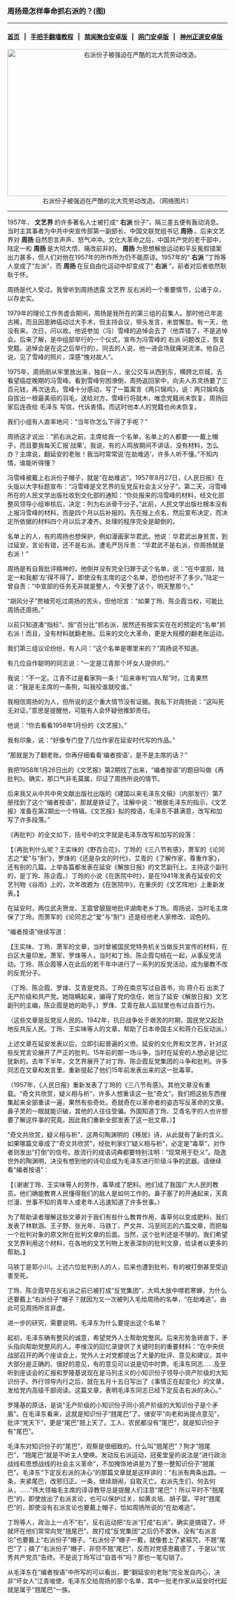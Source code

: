 ### 周扬是怎样奉命抓右派的？(图)
------------------------

#### [首页](https://github.com/gfw-breaker/banned-news/blob/master/README.md) &nbsp;&nbsp;|&nbsp;&nbsp; [手把手翻墙教程](https://github.com/gfw-breaker/guides/wiki) &nbsp;&nbsp;|&nbsp;&nbsp; [禁闻聚合安卓版](https://github.com/gfw-breaker/bn-android) &nbsp;&nbsp;|&nbsp;&nbsp; [网门安卓版](https://github.com/oGate2/oGate) &nbsp;&nbsp;|&nbsp;&nbsp; [神州正道安卓版](https://github.com/SzzdOgate/update) 



<div class="article_right" style="fone-color:#000">
 <p style="text-align:center">
  <img alt="右派份子被强迫在严酷的北大荒劳动改造。" src="http://img2.secretchina.com/pic/2018/1-25/p2084581a295626363-ss.jpg" style="height:336px; width:600px"/>
  <br>
   右派份子被强迫在严酷的北大荒劳动改造。（网络图片）
   <span id="hideid" name="hideid" style="color:red;display:none;">
    <span href="https://www.secretchina.com">
    </span>
   </span>
  </br>
 </p>
 <div id="txt-mid1-t21-2017">
  

---


  </div>
 </div>
 <p>
  1957年，
  <strong>
   文艺界
  </strong>
  的许多著名人士被打成“
  <strong>
   右派
  </strong>
  份子”，隔三差五便有轰动消息。当时主其事者为中共中央宣传部第一副部长、中国文联党组书记
  <strong>
   <span href="https://www.secretchina.com/news/gb/tag/周扬" target="_blank">
    周扬
   </span>
  </strong>
  。后来文艺界对
  <strong>
   周扬
  </strong>
  自然怨言声声、怒气冲冲。文化大革命之后，中国共产党的老干部中，陆定一和
  <strong>
   周扬
  </strong>
  是大彻大悟、痛改前非的。
  <strong>
   周扬
  </strong>
  为思想解放运动和平反冤假错案出力甚多，但人们对他在1957年的所作所为仍不能原谅。1957年的“
  <strong>
   右派
  </strong>
  ”丁玲等人变成了“左派”，而
  <strong>
   周扬
  </strong>
  在反自由化运动中却变成了“
  <strong>
   右派
  </strong>
  ”，前者对后者依然耿耿于怀。
  <span id="hideid" name="hideid" style="color:red;display:none;">
   <span href="https://www.secretchina.com">
   </span>
  </span>
 </p>
 <p>
  周扬是代人受过。我曾听到周扬透露
  <span href="https://www.secretchina.com/news/gb/tag/文艺界" target="_blank">
   文艺界
  </span>
  反右派的一个重要情节，公诸于众，以存史实。
 </p>
 <p>
  1979年的理论工作务虚会期间，周扬是我所在的第三组的召集人。那时他已年逾古稀，而且因患肺癌动过大手术，但主持会议，带头发言，未尝懈怠。有一天，他没有来。次日，问以故。他说参加（冯）雪峰的追悼会去了（他弄错了，不是追悼会。后来了解，是中组部举行的一个仪式，宣布为冯雪峰的
  <span href="https://www.secretchina.com/news/gb/tag/右派" target="_blank">
   右派
  </span>
  问题改正，恢复党籍。追悼会是在这之后举行的）。同去的人说，他一进会场就痛哭流涕。他自己说，见了雪峰的照片，深感“愧对故人”。
 </p>
 <p>
  1975年，周扬刚从牢里放出来，独自一人，坐公交车从西到东，横跨北京城，去看望癌症晚期的冯雪峰。看到雪峰穷困潦倒，周扬返回家中，向夫人苏灵扬要了三百元钱，再次送去。雪峰十分感动，写了一篇寓言《两只锦鸡》，说：两只锦鸡各自拔出一根最美丽的羽毛，送给对方。雪峰行将就木，唯念党籍尚未恢复。周扬回家后连夜给
  <span href="https://www.secretchina.com/news/gb/tag/毛泽东" target="_blank">
   毛泽东
  </span>
  写信，代诉衷情。而这时他本人的党籍也尚未恢复。
 </p>
 <p>
  我们小组有人直率地问：“当年你怎么下得了手呢？”
 </p>
 <p>
  周扬这才说出：“抓右派之前，主席给我一个名单，名单上的人都要一一戴上帽子，而且要我每天汇报‘战果’。我说，有的人鸣放期间不讲话，没有材料，怎么办？主席说，翻延安的老账！我当时常常说‘在劫难逃’，许多人听不懂。”不知内情，谁能听得懂？
 </p>
 <p>
  冯雪峰被戴上右派份子帽子，就是“在劫难逃”。1957年8月27日，《人民日报》在头版以大字标题宣布：“冯雪峰是文艺界的反党反社会主义分子”。第二天，冯雪峰所在的人民文学出版社收到文化部的通知：“你处报来的冯雪峰的材料，经文化部整风领导小组审核后，决定：列为右派骨干分子。”此前，人民文学出版社根本没有上报冯雪峰的材料，而是四个月以后补报的。先在报上点名，然后宣布决定，而决定所依据的材料四个月以后才凑齐。处理的程序完全是颠倒的。
 </p>
 <p>
  名单上的人，有的周扬也想保护，例如漫画家华君武。他说：华君武出身贫苦，到过延安，言论有错，还不是右派。遭毛严厉斥责：“华君武不是右派，你周扬就是右派！”
 </p>
 <p>
  周扬是有自我批评精神的，他倒并没有完全归罪于这个名单，说：“在中宣部，陆定一和我都‘左’得不得了。即使没有主席的这个名单，恐怕也好不了多少。”陆定一曾自责：“中宣部的任务无非就是整人，今天整了这个，明天整那个。”
 </p>
 <p>
  “胡风分子”贾植芳吃过周扬的苦头，但他坦言：“如果丁玲、陈企霞当权，可能比周扬还周扬。”
 </p>
 <p>
  以前只知道凑“指标”、按“百分比”抓右派，居然还有按实实在在的预定的“名单”抓右派！而且，没有材料就翻老账。后来的文化大革命，更是大规模的翻老账运动。
 </p>
 <p>
  我们第三组议论纷纷，有人问：“这个名单是哪里来的？”周扬说不知道。
 </p>
 <p>
  有几位自作聪明的同志说：“一定是江青那个坏女人提供的。”
 </p>
 <p>
  我说：“不一定。江青不过是看家狗一条！”后来审判“四人帮”时，江青果然说：“我是毛主席的一条狗，叫我咬谁就咬谁。”
 </p>
 <p>
  我相信周扬的为人，但所说的这个重大情节没有证据。我私下对周扬说：“这叫死无对证。”意思是提醒他，可能有人会怀疑他推卸责任。
 </p>
 <p>
  他说：“你去看看1958年1月份的《文艺报》。”
 </p>
 <p>
  我有印象，说：“好像专门登了几位作家在延安时代写的作品。”
 </p>
 <p>
  “那就是为了翻老账。你再仔细看看‘编者按语’，是不是主席的话？”
 </p>
 <p>
  我把1958年1月26日出的《文艺报》第2期找了出来，“编者按语”的题目叫做《再批判》。确实，那口气非毛莫属，印证了周扬所说的情节。
 </p>
 <p>
  后来我又从中共中央文献出版社出版的《建国以来毛泽东文稿》（内部发行）第7册找到了这个“编者按语”，那就是铁证了。注解中说：“根据毛泽东的指示，《文艺报》准备在第2期出一个特辑。《文艺报》拟的按语，毛泽东不甚满意，改写和加写了许多段落。”
 </p>
 <center>
  <div style="max-width: 632px;height:180px; display: none; text-align: center; margin: 0 auto; overflow: hidden;overflow-x: hidden;">
   <div id="taboola-midarticle-thumbnails" style="max-width: 632px;height:180px;overflow: hidden;overflow-x: hidden;">
   </div>
  </div>
  <div>
   <ins class="adsbygoogle" data-ad-client="ca-pub-1276641434651360" data-ad-format="fluid" data-ad-layout="in-article" data-ad-slot="5164544770" style="display:block; text-align:center;">
   </ins>
  </div>
 </center>
 <p>
  《再批判》的全文如下，括号中的文字就是毛泽东改写和加写的段落：
 </p>
 <p>
  【（再批判什么呢？王实味的《野百合花》，丁玲的《三八节有感》，萧军的《论同志之“爱”与“耐”》，罗烽的《还是杂文的时代》，艾青的《了解作家，尊重作家》，还有别的几篇。上举各篇都发表在延安《解放日报》的文艺副刊上。主持这个副刊的，是丁玲、陈企霞。）丁玲的小说《在医院中时》，是在1941年发表在延安的文艺刊物《谷雨》上的，次年改题为《在医院中》，在重庆的《文艺阵地》上重新发表。】
 </p>
 <p>
  在延安时，两位武夫贺龙、王震曾狠狠地批评湖南老乡丁玲。周扬说，当时毛主席保了丁玲。而萧军的《论同志之“爱”与“耐”》还是经他老人家修改、润色的。
 </p>
 <p>
  “编者按语”继续写道：
 </p>
 <p>
  【王实味、丁玲、萧军的文章，当时曾被国民党特务机关当做反共宣传的材料，在白区大量印发。萧军、罗烽等人，当时和丁玲、陈企霞勾结在一起，从事反党活动。丁玲、陈企霞等人在此后的若干年中进行了一系列的反党活动，成为屡教不改的反党分子。
 </p>
 <p>
  （丁玲、陈企霞、罗烽、艾青是党员。丁玲在南京写过自首书，向
  <span href="https://www.secretchina.com/news/gb/tag/蒋介石" target="_blank">
   蒋介石
  </span>
  出卖了无产阶级和共产党。她隐瞒起来，骗得了党的信任，她当了延安《解放日报》文艺副刊的主编，陈企霞是她的助手。）罗烽、艾青在敌人监狱里也有过自首行为。
 </p>
 <p>
  （这些文章是反党反人民的。1942年，抗日战争处于艰苦的时期，国民党又起劲地反共反人民。丁玲、王实味等人的文章，帮助了日本帝国主义和蒋介石反动派。）
 </p>
 <center>
  <ins class="adsbygoogle" data-ad-client="ca-pub-1276641434651360" data-ad-format="fluid" data-ad-layout="in-article" data-ad-slot="3646767294" style="display:block; text-align:center;">
  </ins>
 </center>
 <p>
  上述文章在延安发表以后，立即引起普遍的义愤。延安的文化界和文艺界，针对这些反党言论展开了严正的批判。15年前的那一场斗争，当时在延安的人想必是记忆犹新的。去年下半年，文艺界展开了对丁玲、陈企霞反党集团的斗争和批判。许多同志在文章和发言里，重新提起了他们15年前发表出来的这一批毒草。
 </p>
 <p>
  （1957年，《人民日报》重新发表了丁玲的《三八节有感》。其他文章没有重载。“奇文共欣赏，疑义相与析”，许多人想重读这一批“奇文”。我们把这些东西搜集起来全部重读一遍，果然有些奇处。奇就奇在以革命者的姿态写反革命的文章。鼻子灵的一眼就能识破，其他的人往往受骗。外国知道丁玲、艾青名字的人也许想要了解这件事的究竟。因此我们重新全部发表了这一批文章。）】
 </p>
 <p>
  “奇文共欣赏，疑义相与析”，这两句陶渊明的《移居》诗，从此就有了新的含义。如果哪篇文章成了“奇文共欣赏”，经批判家们“疑义相与析”，必定是“毒草”，对作者则发出“打倒”的信号。故流行的成语词典都要特别注明：“现常用于贬义”。隐逸世外的陶渊明，决没有想到他的诗句会成为毛泽东进行阶级斗争的武器。请继续看“编者按语”：
 </p>
 <p>
  【（谢谢丁玲、王实味等人的劳作，毒草成了肥料。他们成了我国广大人民的教员。他们确能教育人民懂得我们的敌人是如何工作的。鼻子塞了的开通起来，天真烂漫、世事不知的青年人或老年人迅速知道了许多世事。）
 </p>
 <p>
  为了帮助读者理解这些文章对于我们有些什么教育作用，毒草何以变成肥料，我们发表了林默涵、王子野、张光年、马铁丁、严文井、冯至同志的六篇文章，而把每一个批判对象的原文附在批判文章的后面。当然，这个批判还是不够的。我们希望文艺界利用这个材料，在各地的文艺刊物上发表深刻的批判文章，给读者以更多的帮助。】
 </p>
 <p>
  马铁丁是郭小川。上述六位批判别人的人，后来也遭到批判，有的被打倒甚至受迫害至死。
 </p>
 <p>
  丁玲、陈企霞早在反右派之前已被打成“反党集团”，大鸣大放中噤若寒蝉，为什么还要戴上“右派份子”帽子？就因为又一次被列入毛给周扬的名单，“在劫难逃”。由此可见周扬所言非虚。
 </p>
 <p>
  进一步的研究，需要说明，毛泽东为什么要提出这个名单？
 </p>
 <p>
  起初，毛泽东确有整风的诚意，希望党外人士帮助党整风。后来形势急转直下，矛头指向帮助党整风的人。李维汉的回忆录提供了关键时刻的重要材料：“在中央统战部召开的两个座谈会上，党外人士对党都提出了大量的批评、意见和建议，其中大部分是正确的、很好的意见，有的意见可以说是切中时弊。毛泽东同志……及至听到座谈会的汇报和罗隆基说现在是马列主义的小知识份子领导小资产阶级的大知识份子、外行领导内行之后，就在五月十五日写出了《事情正在起变化》的文章，发给党内高级干部阅读。这篇文章，表明毛泽东同志已经下定反击右派的决心。”
 </p>
 <p>
  罗隆基的原话，是说“无产阶级的小知识份子同小资产阶级的大知识份子是个矛盾”。在毛泽东看来，这就是知识份子“翘尾巴”了。储安平“向老和尚提点意见”，批评“党天下”，更是“尾巴”翘上天了。工人、农民都没有“尾巴”，就是知识份子有“尾巴”。
 </p>
 <p>
  毛泽东对知识份子的“尾巴”，观察是很细致的。什么叫“翘尾巴”？狗才“翘尾巴”，“翘尾巴”就是不听主人使唤。发动反右派运动，冠冕堂皇的说法是“进行政治战线和思想战线的社会主义革命”，不加掩饰地讲是为了整一整知识份子“翘尾巴”。毛泽东“下定反右派的决心”的那篇文章就是这样讲的：“右派有两条出路。一条，夹紧尾巴，改邪归正。一条，继续胡闹，自取灭亡。右派先生们，何去何从，……”伟大领袖毛主席的谆谆教导总是提醒人们注意“尾巴”！所以平时不“翘尾巴”的，即使放出了右派言论，也可以保护过关，如黄炎培、胡子婴。平时“翘尾巴”的，即使没有右派言论也要戴上帽子，恰如周扬所说的“在劫难逃”。
 </p>
 <p>
  丁玲等人，政治上一点不“右”，反右运动把“左派”打成“右派”，确实是搞错了。坏就坏在他们常常向党“翘尾巴”，故打成“反党集团”之后仍不罢休，没有“右派言论”也要戴上“右派份子”帽子。“右派份子”帽子一戴，就像套上了紧箍咒，不翘“尾巴”了；摘了“右派份子”帽子，非但不翘“尾巴”，反而对党感恩戴德了，于是以“优秀共产党员”告终。不是说丁玲写过“自首书”吗？那也一笔勾销了。
 </p>
 <p>
  从毛泽东在“编者按语”中所写的可以看出，要“翻延安的老账”完全发自内心，决非“坏女人”江青唆使。毛泽东交给周扬的那个名单，其中一批老作家从延安时代起就是属于“翘尾巴”一族。
  <center>
   <div>
    <div id="txt-mid2-t22-2017" style="display: block;  height: 280px;  overflow: hidden;">
     <div id="SC-21">
     </div>
    </div>
   </div>
  </center>
 </p>
</div>

<hr/>
手机上长按并复制下列链接或二维码分享本文章：<br/>
https://github.com/gfw-breaker/banned-news/blob/master/pages/p6/903104.md <br/>
<a href='https://github.com/gfw-breaker/banned-news/blob/master/pages/p6/903104.md'><img src='https://github.com/gfw-breaker/banned-news/blob/master/pages/p6/903104.md.png'/></a> <br/>
原文地址（需翻墙访问）：https://www.secretchina.com/news/gb/2019/08/13/903104.html


------------------------
#### [首页](https://github.com/gfw-breaker/banned-news/blob/master/README.md) &nbsp;|&nbsp; [一键翻墙软件](https://github.com/gfw-breaker/nogfw/blob/master/README.md) &nbsp;| [《九评共产党》](https://github.com/gfw-breaker/9ping.md/blob/master/README.md#九评之一评共产党是什么) | [《解体党文化》](https://github.com/gfw-breaker/jtdwh.md/blob/master/README.md) | [《共产主义的终极目的》](https://github.com/gfw-breaker/gczydzjmd.md/blob/master/README.md)


<img src='http://gfw-breaker.win/banned-news/pages/p6/903104.md' width='0px' height='0px'/>